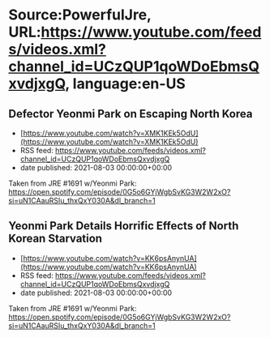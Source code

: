 # Source:PowerfulJre, URL:https://www.youtube.com/feeds/videos.xml?channel_id=UCzQUP1qoWDoEbmsQxvdjxgQ, language:en-US

## Defector Yeonmi Park on Escaping North Korea
 - [https://www.youtube.com/watch?v=XMK1KEk5OdU](https://www.youtube.com/watch?v=XMK1KEk5OdU)
 - RSS feed: https://www.youtube.com/feeds/videos.xml?channel_id=UCzQUP1qoWDoEbmsQxvdjxgQ
 - date published: 2021-08-03 00:00:00+00:00

Taken from JRE #1691 w/Yeonmi Park:
https://open.spotify.com/episode/0G5o6GYjWgbSvKG3W2W2xO?si=uN1CAauRSIu_thxQxY030A&dl_branch=1

## Yeonmi Park Details Horrific Effects of North Korean Starvation
 - [https://www.youtube.com/watch?v=KK6psAnynUA](https://www.youtube.com/watch?v=KK6psAnynUA)
 - RSS feed: https://www.youtube.com/feeds/videos.xml?channel_id=UCzQUP1qoWDoEbmsQxvdjxgQ
 - date published: 2021-08-03 00:00:00+00:00

Taken from JRE #1691 w/Yeonmi Park:
https://open.spotify.com/episode/0G5o6GYjWgbSvKG3W2W2xO?si=uN1CAauRSIu_thxQxY030A&dl_branch=1

